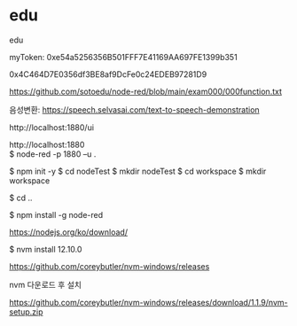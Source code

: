 # edu
edu

 myToken:   0xe54a5256356B501FFF7E41169AA697FE1399b351
 
 0x4C464D7E0356df3BE8af9DcFe0c24EDEB97281D9
 
 
 
 https://github.com/sotoedu/node-red/blob/main/exam000/000function.txt
 
음성변환: https://speech.selvasai.com/text-to-speech-demonstration 
 
 http://localhost:1880/ui
 
 http://localhost:1880   
$ node-red -p 1880 –u  .      

$ npm init -y
$ cd nodeTest
$ mkdir nodeTest
$ cd workspace
$ mkdir workspace

$ cd ..

$ npm install -g node-red   

https://nodejs.org/ko/download/

 $ nvm install 12.10.0


https://github.com/coreybutler/nvm-windows/releases


nvm 다운로드 후 설치

https://github.com/coreybutler/nvm-windows/releases/download/1.1.9/nvm-setup.zip
